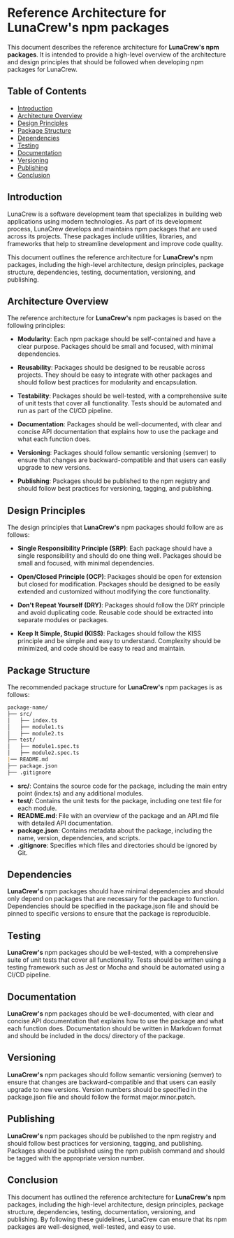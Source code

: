 # Reference Architecture for **LunaCrew's** npm packages

This document describes the reference architecture for ****LunaCrew's** npm packages**. It is intended to provide a high-level overview of the architecture and design principles that should be followed when developing npm packages for LunaCrew.

## Table of Contents

- [Introduction](#introduction)
- [Architecture Overview](#architecture-overview)
- [Design Principles](#design-principles)
- [Package Structure](#package-structure)
- [Dependencies](#dependencies)
- [Testing](#testing)
- [Documentation](#documentation)
- [Versioning](#versioning)
- [Publishing](#publishing)
- [Conclusion](#conclusion)

## Introduction

LunaCrew is a software development team that specializes in building web applications using modern technologies. As part of its development process, LunaCrew develops and maintains npm packages that are used across its projects. These packages include utilities, libraries, and frameworks that help to streamline development and improve code quality.

This document outlines the reference architecture for **LunaCrew's** npm packages, including the high-level architecture, design principles, package structure, dependencies, testing, documentation, versioning, and publishing.

## Architecture Overview

The reference architecture for **LunaCrew's** npm packages is based on the following principles:

- **Modularity**: Each npm package should be self-contained and have a clear purpose. Packages should be small and focused, with minimal dependencies.

- **Reusability**: Packages should be designed to be reusable across projects. They should be easy to integrate with other packages and should follow best practices for modularity and encapsulation.

- **Testability**: Packages should be well-tested, with a comprehensive suite of unit tests that cover all functionality. Tests should be automated and run as part of the CI/CD pipeline.

- **Documentation**: Packages should be well-documented, with clear and concise API documentation that explains how to use the package and what each function does.

- **Versioning**: Packages should follow semantic versioning (semver) to ensure that changes are backward-compatible and that users can easily upgrade to new versions.

- **Publishing**: Packages should be published to the npm registry and should follow best practices for versioning, tagging, and publishing.

## Design Principles

The design principles that **LunaCrew's** npm packages should follow are as follows:

- **Single Responsibility Principle (SRP)**: Each package should have a single responsibility and should do one thing well. Packages should be small and focused, with minimal dependencies.

- **Open/Closed Principle (OCP)**: Packages should be open for extension but closed for modification. Packages should be designed to be easily extended and customized without modifying the core functionality.

- **Don't Repeat Yourself (DRY)**: Packages should follow the DRY principle and avoid duplicating code. Reusable code should be extracted into separate modules or packages.

- **Keep It Simple, Stupid (KISS)**: Packages should follow the KISS principle and be simple and easy to understand. Complexity should be minimized, and code should be easy to read and maintain.

## Package Structure

The recommended package structure for **LunaCrew's** npm packages is as follows:

```md
package-name/
├── src/
│   ├── index.ts
│   ├── module1.ts
│   ├── module2.ts
├── test/
│   ├── module1.spec.ts
│   ├── module2.spec.ts
|── README.md
├── package.json
├── .gitignore
```

- **src/**: Contains the source code for the package, including the main entry point (index.ts) and any additional modules.
- **test/**: Contains the unit tests for the package, including one test file for each module.
- **README.md**: File with an overview of the package and an API.md file with detailed API documentation.
- **package.json**: Contains metadata about the package, including the name, version, dependencies, and scripts.
- **.gitignore**: Specifies which files and directories should be ignored by Git.

## Dependencies

**LunaCrew's** npm packages should have minimal dependencies and should only depend on packages that are necessary for the package to function. Dependencies should be specified in the package.json file and should be pinned to specific versions to ensure that the package is reproducible.

## Testing

**LunaCrew's** npm packages should be well-tested, with a comprehensive suite of unit tests that cover all functionality. Tests should be written using a testing framework such as Jest or Mocha and should be automated using a CI/CD pipeline.

## Documentation

**LunaCrew's** npm packages should be well-documented, with clear and concise API documentation that explains how to use the package and what each function does. Documentation should be written in Markdown format and should be included in the docs/ directory of the package.

## Versioning

**LunaCrew's** npm packages should follow semantic versioning (semver) to ensure that changes are backward-compatible and that users can easily upgrade to new versions. Version numbers should be specified in the package.json file and should follow the format major.minor.patch.

## Publishing

**LunaCrew's** npm packages should be published to the npm registry and should follow best practices for versioning, tagging, and publishing. Packages should be published using the npm publish command and should be tagged with the appropriate version number.

## Conclusion

This document has outlined the reference architecture for **LunaCrew's** npm packages, including the high-level architecture, design principles, package structure, dependencies, testing, documentation, versioning, and publishing. By following these guidelines, LunaCrew can ensure that its npm packages are well-designed, well-tested, and easy to use.
